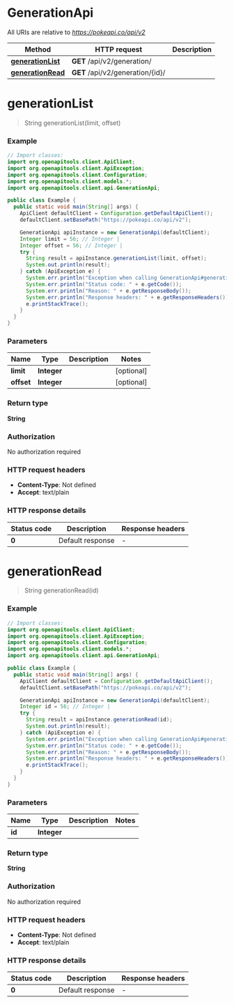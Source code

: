# GenerationApi

All URIs are relative to *https://pokeapi.co/api/v2*

Method | HTTP request | Description
------------- | ------------- | -------------
[**generationList**](GenerationApi.md#generationList) | **GET** /api/v2/generation/ | 
[**generationRead**](GenerationApi.md#generationRead) | **GET** /api/v2/generation/{id}/ | 


<a name="generationList"></a>
# **generationList**
> String generationList(limit, offset)



### Example
```java
// Import classes:
import org.openapitools.client.ApiClient;
import org.openapitools.client.ApiException;
import org.openapitools.client.Configuration;
import org.openapitools.client.models.*;
import org.openapitools.client.api.GenerationApi;

public class Example {
  public static void main(String[] args) {
    ApiClient defaultClient = Configuration.getDefaultApiClient();
    defaultClient.setBasePath("https://pokeapi.co/api/v2");

    GenerationApi apiInstance = new GenerationApi(defaultClient);
    Integer limit = 56; // Integer | 
    Integer offset = 56; // Integer | 
    try {
      String result = apiInstance.generationList(limit, offset);
      System.out.println(result);
    } catch (ApiException e) {
      System.err.println("Exception when calling GenerationApi#generationList");
      System.err.println("Status code: " + e.getCode());
      System.err.println("Reason: " + e.getResponseBody());
      System.err.println("Response headers: " + e.getResponseHeaders());
      e.printStackTrace();
    }
  }
}
```

### Parameters

Name | Type | Description  | Notes
------------- | ------------- | ------------- | -------------
 **limit** | **Integer**|  | [optional]
 **offset** | **Integer**|  | [optional]

### Return type

**String**

### Authorization

No authorization required

### HTTP request headers

 - **Content-Type**: Not defined
 - **Accept**: text/plain

### HTTP response details
| Status code | Description | Response headers |
|-------------|-------------|------------------|
**0** | Default response |  -  |

<a name="generationRead"></a>
# **generationRead**
> String generationRead(id)



### Example
```java
// Import classes:
import org.openapitools.client.ApiClient;
import org.openapitools.client.ApiException;
import org.openapitools.client.Configuration;
import org.openapitools.client.models.*;
import org.openapitools.client.api.GenerationApi;

public class Example {
  public static void main(String[] args) {
    ApiClient defaultClient = Configuration.getDefaultApiClient();
    defaultClient.setBasePath("https://pokeapi.co/api/v2");

    GenerationApi apiInstance = new GenerationApi(defaultClient);
    Integer id = 56; // Integer | 
    try {
      String result = apiInstance.generationRead(id);
      System.out.println(result);
    } catch (ApiException e) {
      System.err.println("Exception when calling GenerationApi#generationRead");
      System.err.println("Status code: " + e.getCode());
      System.err.println("Reason: " + e.getResponseBody());
      System.err.println("Response headers: " + e.getResponseHeaders());
      e.printStackTrace();
    }
  }
}
```

### Parameters

Name | Type | Description  | Notes
------------- | ------------- | ------------- | -------------
 **id** | **Integer**|  |

### Return type

**String**

### Authorization

No authorization required

### HTTP request headers

 - **Content-Type**: Not defined
 - **Accept**: text/plain

### HTTP response details
| Status code | Description | Response headers |
|-------------|-------------|------------------|
**0** | Default response |  -  |

